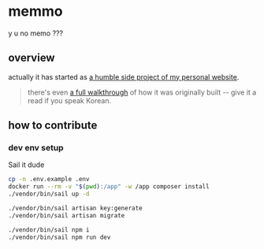 # memmo

y u no memo ???

## overview

actually it has started as [a humble side project of my personal website](https://memmo.yuptogun.com).

> there's even [a full walkthrough](https://bit.ly/3UIEwe4) of how it was originally built -- give it a read if you speak Korean.

## how to contribute

### dev env setup

Sail it dude

```sh
cp -n .env.example .env
docker run --rm -v "$(pwd):/app" -w /app composer install
./vendor/bin/sail up -d

./vendor/bin/sail artisan key:generate
./vendor/bin/sail artisan migrate

./vendor/bin/sail npm i
./vendor/bin/sail npm run dev
```